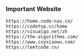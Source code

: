 ### Important Website

```
https://home.code-nav.cn/
https://codetop.cc/home
https://visualgo.net/zh
https://the-algorithms.com/
https://www.cxyxiaowu.com/
https://leetcode.cn/
```

